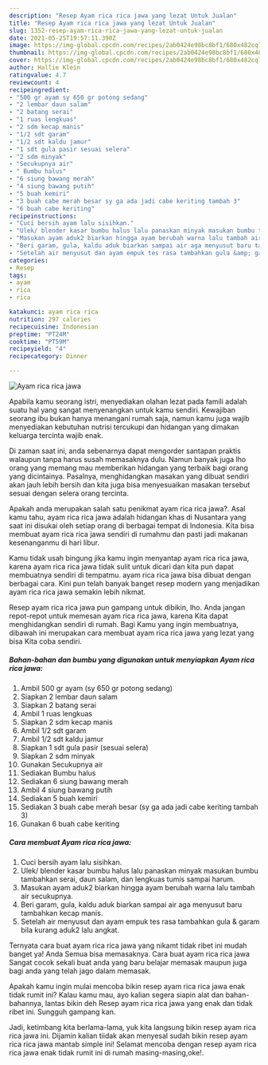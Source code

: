 ```yaml
---
description: "Resep Ayam rica rica jawa yang lezat Untuk Jualan"
title: "Resep Ayam rica rica jawa yang lezat Untuk Jualan"
slug: 1352-resep-ayam-rica-rica-jawa-yang-lezat-untuk-jualan
date: 2021-05-25T19:57:11.390Z
image: https://img-global.cpcdn.com/recipes/2ab0424e98bc8bf1/680x482cq70/ayam-rica-rica-jawa-foto-resep-utama.jpg
thumbnail: https://img-global.cpcdn.com/recipes/2ab0424e98bc8bf1/680x482cq70/ayam-rica-rica-jawa-foto-resep-utama.jpg
cover: https://img-global.cpcdn.com/recipes/2ab0424e98bc8bf1/680x482cq70/ayam-rica-rica-jawa-foto-resep-utama.jpg
author: Hallie Klein
ratingvalue: 4.7
reviewcount: 4
recipeingredient:
- "500 gr ayam sy 650 gr potong sedang"
- "2 lembar daun salam"
- "2 batang serai"
- "1 ruas lengkuas"
- "2 sdm kecap manis"
- "1/2 sdt garam"
- "1/2 sdt kaldu jamur"
- "1 sdt gula pasir sesuai selera"
- "2 sdm minyak"
- "Secukupnya air"
- " Bumbu halus"
- "6 siung bawang merah"
- "4 siung bawang putih"
- "5 buah kemiri"
- "3 buah cabe merah besar sy ga ada jadi cabe keriting tambah 3"
- "6 buah cabe keriting"
recipeinstructions:
- "Cuci bersih ayam lalu sisihkan."
- "Ulek/ blender kasar bumbu halus lalu panaskan minyak masukan bumbu tambahkan serai, daun salam, dan lengkuas tumis sampai harum."
- "Masukan ayam aduk2 biarkan hingga ayam berubah warna lalu tambah air secukupnya."
- "Beri garam, gula, kaldu aduk biarkan sampai air aga menyusut baru tambahkan kecap manis."
- "Setelah air menyusut dan ayam empuk tes rasa tambahkan gula &amp; garam bila kurang aduk2 lalu angkat."
categories:
- Resep
tags:
- ayam
- rica
- rica

katakunci: ayam rica rica 
nutrition: 297 calories
recipecuisine: Indonesian
preptime: "PT24M"
cooktime: "PT59M"
recipeyield: "4"
recipecategory: Dinner

---
```



![Ayam rica rica jawa](https://img-global.cpcdn.com/recipes/2ab0424e98bc8bf1/680x482cq70/ayam-rica-rica-jawa-foto-resep-utama.jpg)

Apabila kamu seorang istri, menyediakan olahan lezat pada famili adalah suatu hal yang sangat menyenangkan untuk kamu sendiri. Kewajiban seorang ibu bukan hanya menangani rumah saja, namun kamu juga wajib menyediakan kebutuhan nutrisi tercukupi dan hidangan yang dimakan keluarga tercinta wajib enak.

Di zaman  saat ini, anda sebenarnya dapat mengorder santapan praktis walaupun tanpa harus susah memasaknya dulu. Namun banyak juga lho orang yang memang mau memberikan hidangan yang terbaik bagi orang yang dicintainya. Pasalnya, menghidangkan masakan yang dibuat sendiri akan jauh lebih bersih dan kita juga bisa menyesuaikan masakan tersebut sesuai dengan selera orang tercinta. 



Apakah anda merupakan salah satu penikmat ayam rica rica jawa?. Asal kamu tahu, ayam rica rica jawa adalah hidangan khas di Nusantara yang saat ini disukai oleh setiap orang di berbagai tempat di Indonesia. Kita bisa membuat ayam rica rica jawa sendiri di rumahmu dan pasti jadi makanan kesenanganmu di hari libur.

Kamu tidak usah bingung jika kamu ingin menyantap ayam rica rica jawa, karena ayam rica rica jawa tidak sulit untuk dicari dan kita pun dapat membuatnya sendiri di tempatmu. ayam rica rica jawa bisa dibuat dengan berbagai cara. Kini pun telah banyak banget resep modern yang menjadikan ayam rica rica jawa semakin lebih nikmat.

Resep ayam rica rica jawa pun gampang untuk dibikin, lho. Anda jangan repot-repot untuk memesan ayam rica rica jawa, karena Kita dapat menghidangkan sendiri di rumah. Bagi Kamu yang ingin membuatnya, dibawah ini merupakan cara membuat ayam rica rica jawa yang lezat yang bisa Kita coba sendiri.

<!--inarticleads1-->

##### Bahan-bahan dan bumbu yang digunakan untuk menyiapkan Ayam rica rica jawa:

1. Ambil 500 gr ayam (sy 650 gr potong sedang)
1. Siapkan 2 lembar daun salam
1. Siapkan 2 batang serai
1. Ambil 1 ruas lengkuas
1. Siapkan 2 sdm kecap manis
1. Ambil 1/2 sdt garam
1. Ambil 1/2 sdt kaldu jamur
1. Siapkan 1 sdt gula pasir (sesuai selera)
1. Siapkan 2 sdm minyak
1. Gunakan Secukupnya air
1. Sediakan  Bumbu halus
1. Sediakan 6 siung bawang merah
1. Ambil 4 siung bawang putih
1. Sediakan 5 buah kemiri
1. Sediakan 3 buah cabe merah besar (sy ga ada jadi cabe keriting tambah 3)
1. Gunakan 6 buah cabe keriting




<!--inarticleads2-->

##### Cara membuat Ayam rica rica jawa:

1. Cuci bersih ayam lalu sisihkan.
1. Ulek/ blender kasar bumbu halus lalu panaskan minyak masukan bumbu tambahkan serai, daun salam, dan lengkuas tumis sampai harum.
1. Masukan ayam aduk2 biarkan hingga ayam berubah warna lalu tambah air secukupnya.
1. Beri garam, gula, kaldu aduk biarkan sampai air aga menyusut baru tambahkan kecap manis.
1. Setelah air menyusut dan ayam empuk tes rasa tambahkan gula &amp; garam bila kurang aduk2 lalu angkat.




Ternyata cara buat ayam rica rica jawa yang nikamt tidak ribet ini mudah banget ya! Anda Semua bisa memasaknya. Cara buat ayam rica rica jawa Sangat cocok sekali buat anda yang baru belajar memasak maupun juga bagi anda yang telah jago dalam memasak.

Apakah kamu ingin mulai mencoba bikin resep ayam rica rica jawa enak tidak rumit ini? Kalau kamu mau, ayo kalian segera siapin alat dan bahan-bahannya, lantas bikin deh Resep ayam rica rica jawa yang enak dan tidak ribet ini. Sungguh gampang kan. 

Jadi, ketimbang kita berlama-lama, yuk kita langsung bikin resep ayam rica rica jawa ini. Dijamin kalian tiidak akan menyesal sudah bikin resep ayam rica rica jawa mantab simple ini! Selamat mencoba dengan resep ayam rica rica jawa enak tidak rumit ini di rumah masing-masing,oke!.

